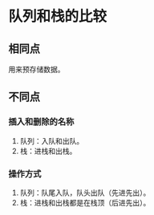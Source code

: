 # 队列和栈的比较

## 相同点
用来预存储数据。

## 不同点

### 插入和删除的名称
1. 队列：入队和出队。
2. 栈：进栈和出栈。

### 操作方式
1. 队列：队尾入队，队头出队（先进先出）。
2. 栈：进栈和出栈都是在栈顶（后进先出）。



